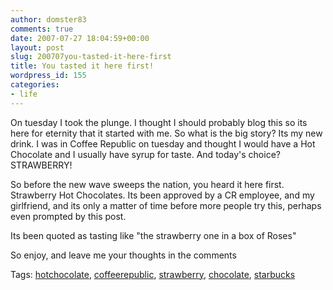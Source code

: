 ```yaml
---
author: domster83
comments: true
date: 2007-07-27 18:04:59+00:00
layout: post
slug: 200707you-tasted-it-here-first
title: You tasted it here first!
wordpress_id: 155
categories:
- life
---
```


On tuesday I took the plunge. I thought I should probably blog this so its here for eternity that it started with me.
So what is the big story? Its my new drink. I was in Coffee Republic on tuesday and thought I would have a Hot Chocolate and I usually have syrup for taste. And today's choice? STRAWBERRY!




So before the new wave sweeps the nation, you heard it here first. Strawberry Hot Chocolates. Its been approved by a CR employee, and my girlfriend, and its only a matter of time before more people try this, perhaps even prompted by this post.




Its been quoted as tasting like "the strawberry one in a box of Roses"




So enjoy, and leave me your thoughts in the comments




Tags: [hotchocolate](http://technorati.com/tags/hotchocolate), [coffeerepublic](http://technorati.com/tags/coffeerepublic), [strawberry](http://technorati.com/tags/strawberry), [chocolate](http://technorati.com/tags/chocolate), [starbucks](http://technorati.com/tags/starbucks)
